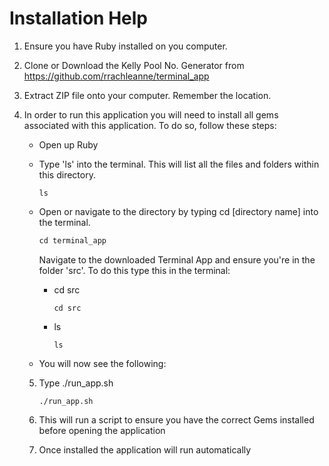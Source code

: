 # Installation Help

1. Ensure you have Ruby installed on you computer.

2. Clone or Download the Kelly Pool No. Generator from https://github.com/rrachleanne/terminal_app

3. Extract ZIP file onto your computer. Remember the location.

4. In order to run this application you will need to install all gems associated with this application. To do so, follow these steps:

   - Open up Ruby

   - Type 'ls' into the terminal. This will list all the files and folders within this directory.

     ```
     ls
     ```

     

   - Open or navigate to the directory by typing cd [directory name] into the terminal.

     ```ruby
     cd terminal_app
     ```

     Navigate to the downloaded Terminal App and ensure you're in the folder 'src'. To do this type this in the terminal:

     - cd src

       ```
       cd src
       ```

       

     - ls

       ```
       ls
       ```

       

   - You will now see the following:

   

   5. Type ./run_app.sh

      ```
      ./run_app.sh
      ```

      

   6. This will run a script to ensure you have the correct Gems installed before opening the application

   7. Once installed the application will run automatically

      

   